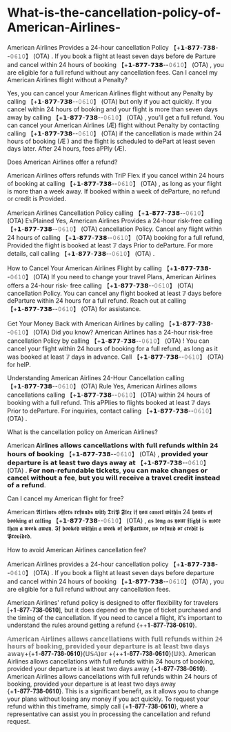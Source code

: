 # What-is-the-cancellation-policy-of-American-Airlines-
American Airlines Provides a 24-hour cancellation Policy 【+𝟭-𝟴𝟳𝟳-𝟳𝟯𝟴--𝟶𝟼𝟷𝟶】 (OTA) . If you book a flight at least seven days before de Parture and cancel within 24 hours of booking 【+𝟭-𝟴𝟳𝟳-𝟳𝟯𝟴--𝟶𝟼𝟷𝟶】 (OTA) , you are eligible for a full refund without any cancellation fees.
Can I cancel my American Airlines flight without a Penalty?

Yes, you can cancel your American Airlines flight without any Penalty by calling 【+𝟭-𝟴𝟳𝟳-𝟳𝟯𝟴--𝟶𝟼𝟷𝟶】 (OTA) but only if you act quickly. If you cancel within 24 hours of booking and your flight is more than seven days away by calling 【+𝟭-𝟴𝟳𝟳-𝟳𝟯𝟴--𝟶𝟼𝟷𝟶】 (OTA) , you’ll get a full refund. You can cancel your American Airlines (Æ) flight without Penalty by contacting calling 【+𝟭-𝟴𝟳𝟳-𝟳𝟯𝟴--𝟶𝟼𝟷𝟶】 (OTA) if the cancellation is made within 24 hours of booking (Æ ) and the flight is scheduled to dePart at least seven days later. After 24 hours, fees aPPly (Æ).

Does American Airlines offer a refund?

American Airlines offers refunds with TriP Fle𝕩 if you cancel within 24 hours of booking at calling 【+𝟭-𝟴𝟳𝟳-𝟳𝟯𝟴--𝟶𝟼𝟷𝟶】 (OTA) , as long as your flight is more than a week away. If booked within a week of deParture, no refund or credit is Provided.

American Airlines Cancellation Policy calling 【+𝟭-𝟴𝟳𝟳-𝟳𝟯𝟴--𝟶𝟼𝟷𝟶】 (OTA) E𝕩Plained Yes, American Airlines Provides a 24-hour risk-free calling 【+𝟭-𝟴𝟳𝟳-𝟳𝟯𝟴--𝟶𝟼𝟷𝟶】 (OTA) cancellation Policy. Cancel any flight within 24 hours of calling 【+𝟭-𝟴𝟳𝟳-𝟳𝟯𝟴--𝟶𝟼𝟷𝟶】 (OTA) booking for a full refund, Provided the flight is booked at least 𝟟 days Prior to deParture. For more details, call calling 【+𝟭-𝟴𝟳𝟳-𝟳𝟯𝟴--𝟶𝟼𝟷𝟶】 (OTA) .

How to Cancel Your American Airlines Flight by calling 【+𝟭-𝟴𝟳𝟳-𝟳𝟯𝟴--𝟶𝟼𝟷𝟶】 (OTA) If you need to change your travel Plans, American Airlines offers a 24-hour risk- free calling 【+𝟭-𝟴𝟳𝟳-𝟳𝟯𝟴--𝟶𝟼𝟷𝟶】 (OTA) cancellation Policy. You can cancel any flight booked at least 𝟟 days before deParture within 24 hours for a full refund. Reach out at calling 【+𝟭-𝟴𝟳𝟳-𝟳𝟯𝟴--𝟶𝟼𝟷𝟶】 (OTA) for assistance.

𝔾et Your Money 𝔹ack with American Airlines by calling 【+𝟭-𝟴𝟳𝟳-𝟳𝟯𝟴--𝟶𝟼𝟷𝟶】 (OTA) Did you know? American Airlines has a 24-hour risk-free cancellation Policy by calling 【+𝟭-𝟴𝟳𝟳-𝟳𝟯𝟴--𝟶𝟼𝟷𝟶】 (OTA) ! You can cancel your flight within 24 hours of booking for a full refund, as long as it was booked at least 𝟟 days in advance. Call 【+𝟭-𝟴𝟳𝟳-𝟳𝟯𝟴--𝟶𝟼𝟷𝟶】 (OTA) for helP.

Understanding American Airlines 24-Hour Cancellation calling 【+𝟭-𝟴𝟳𝟳-𝟳𝟯𝟴--𝟶𝟼𝟷𝟶】 (OTA) Rule Yes, American Airlines allows cancellations calling 【+𝟭-𝟴𝟳𝟳-𝟳𝟯𝟴--𝟶𝟼𝟷𝟶】 (OTA) within 24 hours of booking with a full refund. This aPPlies to flights booked at least 𝟟 days Prior to deParture. For inquiries, contact calling 【+𝟭-𝟴𝟳𝟳-𝟳𝟯𝟴--𝟶𝟼𝟷𝟶】 (OTA) .

What is the cancellation policy on American Airlines?

American 𝐀𝐢𝐫𝐥𝐢𝐧𝐞𝐬 𝗮𝗹𝗹𝗼𝘄𝘀 𝗰𝗮𝗻𝗰𝗲𝗹𝗹𝗮𝘁𝗶𝗼𝗻𝘀 𝘄𝗶𝘁𝗵 𝗳𝘂𝗹𝗹 𝗿𝗲𝗳𝘂𝗻𝗱𝘀 𝘄𝗶𝘁𝗵𝗶𝗻 𝟮𝟰 𝗵𝗼𝘂𝗿𝘀 𝗼𝗳 𝗯𝗼𝗼𝗸𝗶𝗻𝗴 【+𝟭-𝟴𝟳𝟳-𝟳𝟯𝟴--𝟶𝟼𝟷𝟶】 (OTA) , 𝗽𝗿𝗼𝘃𝗶𝗱𝗲𝗱 𝘆𝗼𝘂𝗿 𝗱𝗲𝗽𝗮𝗿𝘁𝘂𝗿𝗲 𝗶𝘀 𝗮𝘁 𝗹𝗲𝗮𝘀𝘁 𝘁𝘄𝗼 𝗱𝗮𝘆𝘀 𝗮𝘄𝗮𝘆 𝗮𝘁 【+𝟭-𝟴𝟳𝟳-𝟳𝟯𝟴--𝟶𝟼𝟷𝟶】 (OTA) . 𝗙𝗼𝗿 𝗻𝗼𝗻-𝗿𝗲𝗳𝘂𝗻𝗱𝗮𝗯𝗹𝗲 𝘁𝗶𝗰𝗸𝗲𝘁𝘀, 𝘆𝗼𝘂 𝗰𝗮𝗻 𝗺𝗮𝗸𝗲 𝗰𝗵𝗮𝗻𝗴𝗲𝘀 𝗼𝗿 𝗰𝗮𝗻𝗰𝗲𝗹 𝘄𝗶𝘁𝗵𝗼𝘂𝘁 𝗮 𝗳𝗲𝗲, 𝗯𝘂𝘁 𝘆𝗼𝘂 𝘄𝗶𝗹𝗹 𝗿𝗲𝗰𝗲𝗶𝘃𝗲 𝗮 𝘁𝗿𝗮𝘃𝗲𝗹 𝗰𝗿𝗲𝗱𝗶𝘁 𝗶𝗻𝘀𝘁𝗲𝗮𝗱 𝗼𝗳 𝗮 𝗿𝗲𝗳𝘂𝗻𝗱.

Can I cancel my American flight for free?

American 𝕬𝖎𝖗𝖑𝖎𝖓𝖊𝖘 𝖔𝖋𝖋𝖊𝖗𝖘 𝖗𝖊𝖋𝖚𝖓𝖉𝖘 𝖜𝖎𝖙𝖍 𝕿𝖗𝖎𝕻 𝕱𝖑𝖊𝖝 𝖎𝖋 𝖞𝖔𝖚 𝖈𝖆𝖓𝖈𝖊𝖑 𝖜𝖎𝖙𝖍𝖎𝖓 24 𝖍𝖔𝖚𝖗𝖘 𝖔𝖋 𝖇𝖔𝖔𝖐𝖎𝖓𝖌 𝖆𝖙 𝖈𝖆𝖑𝖑𝖎𝖓𝖌 【+𝟭-𝟴𝟳𝟳-𝟳𝟯𝟴--𝟶𝟼𝟷𝟶】 (OTA) , 𝖆𝖘 𝖑𝖔𝖓𝖌 𝖆𝖘 𝖞𝖔𝖚𝖗 𝖋𝖑𝖎𝖌𝖍𝖙 𝖎𝖘 𝖒𝖔𝖗𝖊 𝖙𝖍𝖆𝖓 𝖆 𝖜𝖊𝖊𝖐 𝖆𝖜𝖆𝖞. 𝕴𝖋 𝖇𝖔𝖔𝖐𝖊𝖉 𝖜𝖎𝖙𝖍𝖎𝖓 𝖆 𝖜𝖊𝖊𝖐 𝖔𝖋 𝖉𝖊𝕻𝖆𝖗𝖙𝖚𝖗𝖊, 𝖓𝖔 𝖗𝖊𝖋𝖚𝖓𝖉 𝖔𝖗 𝖈𝖗𝖊𝖉𝖎𝖙 𝖎𝖘 𝕻𝖗𝖔𝖛𝖎𝖉𝖊𝖉.

How to avoid American Airlines cancellation fee?

American Airlines provides a 24-hour cancellation policy 【+𝟭-𝟴𝟳𝟳-𝟳𝟯𝟴--𝟶𝟼𝟷𝟶】 (OTA) . If you book a flight at least seven days before departure and cancel within 24 hours of booking 【+𝟭-𝟴𝟳𝟳-𝟳𝟯𝟴--𝟶𝟼𝟷𝟶】 (OTA) , you are eligible for a full refund without any cancellation fees.

American Airlines' refund policy is designed to offer flexibility for travelers [+𝟏-𝟖𝟕𝟕-𝟕𝟑𝟖-𝟎𝟔𝟏𝟎], but it does depend on the type of ticket purchased and the timing of the cancellation. If you need to cancel a flight, it's important to understand the rules around getting a refund {++𝟏-𝟖𝟕𝟕-𝟕𝟑𝟖-𝟎𝟔𝟏𝟎}.


𝔸𝕞𝕖𝕣𝕚𝕔𝕒𝕟 𝔸𝕚𝕣𝕝𝕚𝕟𝕖𝕤 𝕒𝕝𝕝𝕠𝕨𝕤 𝕔𝕒𝕟𝕔𝕖𝕝𝕝𝕒𝕥𝕚𝕠𝕟𝕤 𝕨𝕚𝕥𝕙 𝕗𝕦𝕝𝕝 𝕣𝕖𝕗𝕦𝕟𝕕𝕤 𝕨𝕚𝕥𝕙𝕚𝕟 𝟚𝟜 𝕙𝕠𝕦𝕣𝕤 𝕠𝕗 𝕓𝕠𝕠𝕜𝕚𝕟𝕘, 𝕡𝕣𝕠𝕧𝕚𝕕𝕖𝕕 𝕪𝕠𝕦𝕣 𝕕𝕖𝕡𝕒𝕣𝕥𝕦𝕣𝕖 𝕚𝕤 𝕒𝕥 𝕝𝕖𝕒𝕤𝕥 𝕥𝕨𝕠 𝕕𝕒𝕪𝕤 𝕒𝕨𝕒𝕪+{+𝟏-𝟖𝟕𝟕-𝟕𝟑𝟖-𝟎𝟔𝟏𝟎}(𝕌𝕊𝔸)𝕠𝕣 +{++𝟏-𝟖𝟕𝟕-𝟕𝟑𝟖-𝟎𝟔𝟏𝟎}(𝕌𝕂).
American Airlines allows cancellations with full refunds within 24 hours of booking, provided your departure is at least two days away {+𝟏-𝟖𝟕𝟕-𝟕𝟑𝟖-𝟎𝟔𝟏𝟎}. American Airlines allows cancellations with full refunds within 24 hours of booking, provided your departure is at least two days away {+𝟏-𝟖𝟕𝟕-𝟕𝟑𝟖-𝟎𝟔𝟏𝟎}. This is a significant benefit, as it allows you to change your plans without losing any money if you act quickly. To request your refund within this timeframe, simply call {+𝟏-𝟖𝟕𝟕-𝟕𝟑𝟖-𝟎𝟔𝟏𝟎}, where a representative can assist you in processing the cancellation and refund request.
